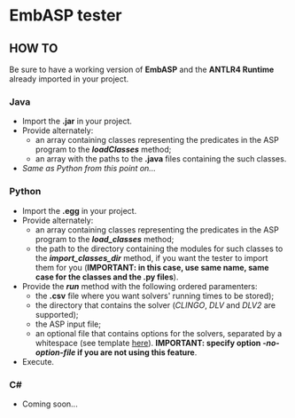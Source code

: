 # EmbASP tester

## HOW TO

Be sure to have a working version of **EmbASP** and the **ANTLR4 Runtime** already imported in your project.

### Java
  - Import the **.jar** in your project.
  - Provide alternately:
    - an array containing classes representing the predicates in the ASP program to the **_loadClasses_** method;
    - an array with the paths to the **.java** files containing the such classes.
  - _Same as Python from this point on..._
  
### Python
  - Import the **.egg** in your project.
  - Provide alternately:
    - an array containing classes representing the predicates in the ASP program to the **_load_classes_** method;
    - the path to the directory containing the modules for such classes to the **_import_classes_dir_** method, if you want the tester to import them for you (**IMPORTANT: in this case, use same name, same case for the classes and the .py files**).
  - Provide the **_run_** method with the following ordered paramenters:
    - the **.csv** file where you want solvers' running times to be stored);
    - the directory that contains the solver (*CLINGO*, *DLV* and *DLV2* are supported);
    - the ASP input file;
    - an optional file that contains options for the solvers, separated by a whitespace (see template [here](https://github.com/grasta4/embASP_tester/blob/master/templates/filters.conf)). **IMPORTANT: specify option *-no-option-file* if you are not using this feature**.
  - Execute.
  
### C#
  - Coming soon...
